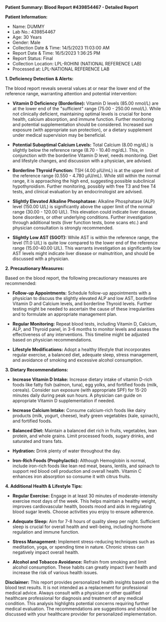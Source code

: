 **Patient Summary: Blood Report #439854467 - Detailed Report**

**Patient Information:**

* Name: DUMMY
* Lab No.: 439854467
* Age: 30 Years
* Gender: Male
* Collection Date & Time: 14/5/2023 11:03:00 AM
* Report Date & Time: 16/5/2023 1:36:25 PM
* Report Status: Final
* Collection Location: LPL-ROHINI (NATIONAL REFERENCE LAB)
* Processed at: LPL-NATIONAL REFERENCE LAB


**1. Deficiency Detection & Alerts:**

The blood report reveals several values at or near the lower end of the reference range, warranting attention and potential intervention:

* **Vitamin D Deficiency (Borderline):**  Vitamin D levels (85.00 nmol/L) are at the lower end of the "sufficient" range (75.00 - 250.00 nmol/L).  While not clinically deficient, maintaining optimal levels is crucial for bone health, calcium absorption, and immune function.  Further monitoring and potential supplementation should be considered.  Increased sun exposure (with appropriate sun protection), or a dietary supplement under medical supervision may be beneficial.

* **Potential Suboptimal Calcium Levels:**  Total Calcium (8.00 mg/dL) is slightly below the reference range (8.70 - 10.40 mg/dL). This, in conjunction with the borderline Vitamin D level, needs monitoring.  Diet and lifestyle changes, and discussion with a physician, are advised.

* **Borderline Thyroid Function:** TSH (4.00 µIU/mL) is at the upper limit of the reference range (0.550 - 4.780 µIU/mL). While still within the normal range, it is approaching the high end, suggesting possible subclinical hypothyroidism.  Further monitoring, possibly with free T3 and free T4 tests, and clinical evaluation by an endocrinologist are advised.


* **Slightly Elevated Alkaline Phosphatase:** Alkaline Phosphatase (ALP) level (150.00 U/L) is significantly above the upper limit of the normal range (30.00 - 120.00 U/L). This elevation could indicate liver disease, bone disorders, or other underlying conditions.  Further investigation through additional tests (liver function tests, bone scans etc.) and physician consultation is strongly recommended.

* **Slightly Low AST (SGOT):** While AST is within the reference range, the level (11.0 U/L) is quite low compared to the lower end of the reference range (15.00-40.00 U/L). This warrants investigation as significantly low AST levels might indicate liver disease or malnutrition, and should be discussed with a physician.


**2. Precautionary Measures:**

Based on the blood report, the following precautionary measures are recommended:

* **Follow-up Appointments:** Schedule follow-up appointments with a physician to discuss the slightly elevated ALP and low AST, borderline Vitamin D and Calcium levels, and borderline Thyroid levels.  Further testing might be needed to ascertain the cause of these irregularities and to formulate an appropriate management plan.

* **Regular Monitoring:**  Repeat blood tests, including Vitamin D, Calcium, ALP, and Thyroid panel, in 3-6 months to monitor levels and assess the effectiveness of any interventions. This timeline might be adjusted based on physician recommendations.

* **Lifestyle Modifications:**  Adopt a healthy lifestyle that incorporates regular exercise, a balanced diet, adequate sleep, stress management, and avoidance of smoking and excessive alcohol consumption.


**3. Dietary Recommendations:**

* **Increase Vitamin D Intake:** Increase dietary intake of vitamin D-rich foods like fatty fish (salmon, tuna), egg yolks, and fortified foods (milk, cereals).  Consider sun exposure (with appropriate SPF) for 15-20 minutes daily during peak sun hours.  A physician can guide on appropriate Vitamin D supplementation if needed.

* **Increase Calcium Intake:** Consume calcium-rich foods like dairy products (milk, yogurt, cheese), leafy green vegetables (kale, spinach), and fortified foods.

* **Balanced Diet:** Maintain a balanced diet rich in fruits, vegetables, lean protein, and whole grains.  Limit processed foods, sugary drinks, and saturated and trans fats.

* **Hydration:**  Drink plenty of water throughout the day.

* **Iron-Rich Foods (Prophylactic):** Although Hemoglobin is normal, include iron-rich foods like lean red meat, beans, lentils, and spinach to support red blood cell production and overall health.  Vitamin C enhances iron absorption so consume it with citrus fruits.


**4. Additional Health & Lifestyle Tips:**

* **Regular Exercise:** Engage in at least 30 minutes of moderate-intensity exercise most days of the week.  This helps maintain a healthy weight, improves cardiovascular health, boosts mood and aids in regulating blood sugar levels.  Choose activities you enjoy to ensure adherence.

* **Adequate Sleep:** Aim for 7-8 hours of quality sleep per night. Sufficient sleep is crucial for overall health and well-being, including hormone regulation and immune function.

* **Stress Management:** Implement stress-reducing techniques such as meditation, yoga, or spending time in nature. Chronic stress can negatively impact overall health.

* **Alcohol and Tobacco Avoidance:**  Refrain from smoking and limit alcohol consumption. These habits can greatly impact liver health and increase the risk of various health issues.


**Disclaimer:** This report provides personalized health insights based on the blood test results. It is not intended as a replacement for professional medical advice. Always consult with a physician or other qualified healthcare professional for diagnosis and treatment of any medical condition.  This analysis highlights potential concerns requiring further medical evaluation.  The recommendations are suggestions and should be discussed with your healthcare provider for personalized implementation.